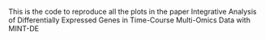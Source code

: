 This is the code to reproduce all the plots in the paper Integrative Analysis of Differentially Expressed Genes in Time-Course Multi-Omics Data with MINT-DE
